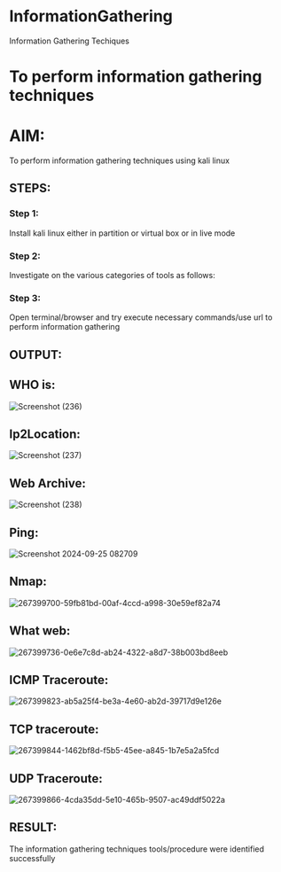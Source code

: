 # InformationGathering
Information Gathering Techiques

# To perform information gathering techniques

# AIM:

To perform information gathering techniques using kali linux 

## STEPS:

### Step 1:

Install kali linux either in partition or virtual box or in live mode

### Step 2:

Investigate on the various categories of tools as follows:

### Step 3:
Open terminal/browser and try execute necessary commands/use url to perform information gathering


## OUTPUT:
## WHO is:
![Screenshot (236)](https://github.com/user-attachments/assets/977bd62f-e2d0-4781-9c70-b1a39f9f34ac)


## Ip2Location:
![Screenshot (237)](https://github.com/user-attachments/assets/1b8e652b-0ef8-4597-89bb-1ed26cf5b4c7)




## Web Archive:
![Screenshot (238)](https://github.com/user-attachments/assets/eef42b99-607b-4747-a270-4a7e40171730)

## Ping:
![Screenshot 2024-09-25 082709](https://github.com/user-attachments/assets/dc928fda-00cd-4bfe-84cb-622f9c756ad9)

## Nmap:
![267399700-59fb81bd-00af-4ccd-a998-30e59ef82a74](https://github.com/user-attachments/assets/07b1b5be-ec9b-4571-995a-2b03fd3b2fc6)

## What web:
![267399736-0e6e7c8d-ab24-4322-a8d7-38b003bd8eeb](https://github.com/user-attachments/assets/8acf0e5a-10f9-4214-9fcc-55da83884c08)

## ICMP Traceroute:
![267399823-ab5a25f4-be3a-4e60-ab2d-39717d9e126e](https://github.com/user-attachments/assets/7002816c-9f6f-4031-a17a-bf3bed119ff6)

## TCP traceroute:
![267399844-1462bf8d-f5b5-45ee-a845-1b7e5a2a5fcd](https://github.com/user-attachments/assets/08804c68-0647-4baa-81f2-3f9523d78633)

## UDP Traceroute:
![267399866-4cda35dd-5e10-465b-9507-ac49ddf5022a](https://github.com/user-attachments/assets/8b40ddde-3488-44cc-a308-f7614f03bc37)

## RESULT:
The information gathering techniques tools/procedure were  identified successfully
